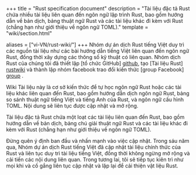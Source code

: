 +++
title = "Rust specification document"
description = "Tài liệu đặc tả Rust chứa nhiều tài liệu liên quan đến ngôn ngữ lập trình Rust, bao gồm hướng dẫn về bản dịch, bảng thuật ngữ Rust và các tài liệu khác đi kèm với Rust (chẳng hạn như giới thiệu về ngôn ngữ TOML)."
template = "wiki/section.html"

aliases = ["vi-VN/rust-wiki/"]
+++
Nhóm dự án dịch Rust tiếng Việt duy trì các nguồn tài liệu như các bài hướng dẫn tiếng Việt liên quan đến ngôn ngữ Rust, đồng thời xây dựng các thông số kỹ thuật có liên quan. Nhóm dịch Rust của chúng tôi đã thiết lập [tổ chức GitHub] [github], tạo [Tài liệu Rust] [rustwiki] và thành lập nhóm facebook trao đổi kiến thức [group Facebook] [group] .

Wiki Tài liệu này là cơ sở kiến thức để tự học ngôn ngữ Rust hoặc các tài liệu khác liên quan đến Rust, bao gồm hướng dẫn dịch ngôn ngữ Rust, bảng so sánh thuật ngữ tiếng Việt và tiếng Anh của Rust, và ngôn ngữ cấu hình TOML. Nội dung sẽ liên tục được cập nhật và mở rộng.

Tài liệu đặc tả Rust chứa một loạt các tài liệu liên quan đến Rust, bao gồm hướng dẫn về bản dịch, bảng chú giải thuật ngữ Rust và các tài liệu khác đi kèm với Rust (chẳng hạn như giới thiệu về ngôn ngữ TOML).

Đừng quên ý định ban đầu và nhấn mạnh vào việc cập nhật. Trong sáu năm qua, Nhóm dự án dịch Rust tiếng Việt đã cập nhật tài liệu chính thức của Rust và liên tục duy trì tài liệu tiếng Việt, đồng thời không ngừng mở rộng và cải tiến các nội dung liên quan. Trong tương lai, tôi sẽ tiếp tục kiên trì như mọi khi và cố gắng liên tục cập nhật và lặp lại để cải thiện vật liệu Rust.

[github]: https://github.com/ByteBuffer2022/rust-book-vn
[rustwiki]: https://www.rustvn.com
[group]: https://www.facebook.com/groups/546307380433651

